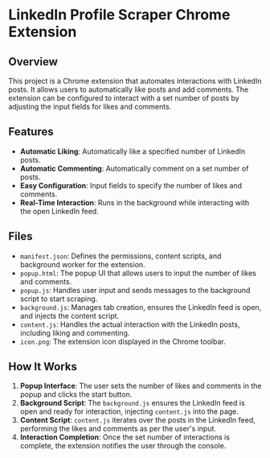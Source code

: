 # LinkedIn Profile Scraper Chrome Extension

## Overview

This project is a Chrome extension that automates interactions with LinkedIn posts. It allows users to automatically like posts and add comments. The extension can be configured to interact with a set number of posts by adjusting the input fields for likes and comments.

## Features

- **Automatic Liking**: Automatically like a specified number of LinkedIn posts.
- **Automatic Commenting**: Automatically comment on a set number of posts.
- **Easy Configuration**: Input fields to specify the number of likes and comments.
- **Real-Time Interaction**: Runs in the background while interacting with the open LinkedIn feed.

## Files

- `manifest.json`: Defines the permissions, content scripts, and background worker for the extension.
- `popup.html`: The popup UI that allows users to input the number of likes and comments.
- `popup.js`: Handles user input and sends messages to the background script to start scraping.
- `background.js`: Manages tab creation, ensures the LinkedIn feed is open, and injects the content script.
- `content.js`: Handles the actual interaction with the LinkedIn posts, including liking and commenting.
- `icon.png`: The extension icon displayed in the Chrome toolbar.

## How It Works

1. **Popup Interface**: The user sets the number of likes and comments in the popup and clicks the start button.
2. **Background Script**: The `background.js` ensures the LinkedIn feed is open and ready for interaction, injecting `content.js` into the page.
3. **Content Script**: `content.js` iterates over the posts in the LinkedIn feed, performing the likes and comments as per the user's input.
4. **Interaction Completion**: Once the set number of interactions is complete, the extension notifies the user through the console.
